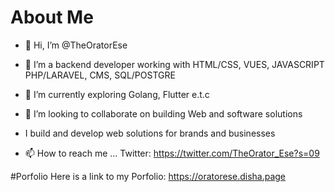 # About Me
- 👋 Hi, I’m @TheOratorEse
- 👀 I’m a backend developer working with HTML/CSS, VUES, JAVASCRIPT PHP/LARAVEL, CMS, SQL/POSTGRE
- 🌱 I’m currently exploring Golang, Flutter e.t.c
- 💞️ I’m looking to collaborate on building Web and software solutions
- I build and develop web solutions for brands and businesses

- 📫 How to reach me ...
Twitter: https://twitter.com/TheOrator_Ese?s=09


#Porfolio
Here is a link to my Porfolio: https://oratorese.disha.page

<!---
TheOratorEse/TheOratorEse is a ✨ special ✨ repository because its `README.md` (this file) appears on your GitHub profile.
You can click the Preview link to take a look at your changes.
--->
